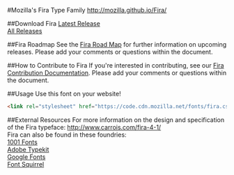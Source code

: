 #Mozilla's Fira Type Family
http://mozilla.github.io/Fira/

##Download Fira
<a href="https://github.com/mozilla/Fira/releases/latest">Latest Release</a><br>
<a href="https://github.com/mozilla/Fira/releases">All Releases</a>

##Fira Roadmap
See the  <a href="https://docs.google.com/document/d/1fLxzQsULTv43umIhpB9Gv3Gi7aOBONHbqEbwZIipmxw/edit">Fira Road Map</a> for further information on upcoming releases. Please add your comments or questions within the document.


##How to Contribute to Fira
If you're interested in contributing, see our  <a href="https://docs.google.com/document/d/1QfxweGktJEdBvbd94y-5hiyqu32U9-h_ICPVs76Niyw/edit">Fira Contribution Documentation</a>. Please add your comments or questions within the document.


##Usage
Use this font on your website!

```html
<link rel="stylesheet" href="https://code.cdn.mozilla.net/fonts/fira.css">
```

##External Resources
For more information on the design and specification of the Fira typeface: http://www.carrois.com/fira-4-1/<br>
Fira can also be found in these foundries:<br>
<a href="http://www.1001fonts.com/fira-sans-font.html" target="_blank">1001 Fonts<br>
<a href="https://typekit.com/fonts/fira-sans" target="_blank">Adobe Typekit<br>
<a href="https://www.google.com/fonts/specimen/Fira+Sans" target="_blank">Google Fonts<br>
<a href="https://www.fontsquirrel.com/fonts/fira-sans" target="_blank">Font Squirrel<br>
